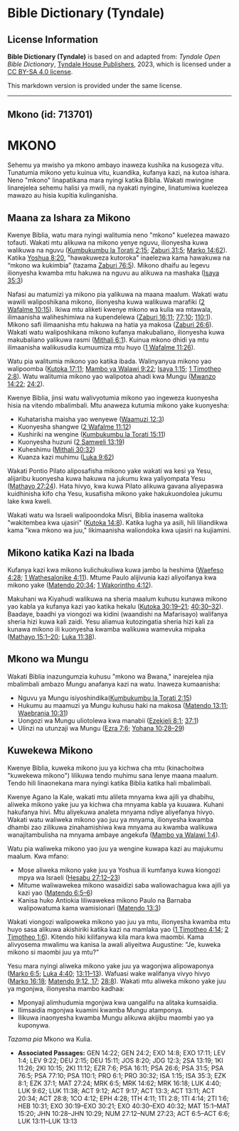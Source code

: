 # Bible Dictionary (Tyndale)

## License Information

**Bible Dictionary (Tyndale)** is based on and adapted from: _Tyndale Open Bible Dictionary_, [Tyndale House Publishers](https://tyndaleopenresources.com/), 2023, which is licensed under a [CC BY-SA 4.0 license](https://creativecommons.org/licenses/by-sa/4.0/legalcode.en).

This markdown version is provided under the same license.



--------------------------------

## Mkono (id: 713701)

MKONO
=====

Sehemu ya mwisho ya mkono ambayo inaweza kushika na kusogeza vitu. Tunatumia mikono yetu kuinua vitu, kuandika, kufanya kazi, na kutoa ishara. Neno "mkono" linapatikana mara nyingi katika Biblia. Wakati mwingine linarejelea sehemu halisi ya mwili, na nyakati nyingine, linatumiwa kuelezea mawazo au hisia kupitia kulinganisha.

Maana za Ishara za Mikono
-------------------------

Kwenye Biblia, watu mara nyingi walitumia neno "mkono" kuelezea mawazo tofauti. Wakati mtu alikuwa na mikono yenye nguvu, ilionyesha kuwa walikuwa na nguvu ([Kumbukumbu la Torati 2:15](https://ref.ly/Deut2:15); [Zaburi 31:5](https://ref.ly/Ps31:5); [Marko 14:62](https://ref.ly/Mark14:62)). Katika [Yoshua 8:20,](https://ref.ly/Josh8:20) "hawakuweza kutoroka" inaelezwa kama hawakuwa na “mkono wa kukimbia” (tazama [Zaburi 76:5](https://ref.ly/Ps76:5)). Mikono dhaifu au legevu ilionyesha kwamba mtu hakuwa na nguvu au alikuwa na mashaka ([Isaya 35:3](https://ref.ly/Isa35:3))

Nafasi au matumizi ya mikono pia yalikuwa na maana maalum. Wakati watu wawili waliposhikana mikono, ilionyesha kuwa walikuwa marafiki ([2 Wafalme 10:15](https://ref.ly/2Kgs10:15)). Ikiwa mtu aliketi kwenye mkono wa kulia wa mtawala, ilimaanisha waliheshimiwa na kupendelewa ([Zaburi 16:11](https://ref.ly/Ps16:11); [77:10](https://ref.ly/Ps77:10); [110:1](https://ref.ly/Ps110:1)). Mikono safi ilimaanisha mtu hakuwa na hatia ya makosa ([Zaburi 26:6](https://ref.ly/Ps26:6)). Wakati watu waliposhikana mikono kufanya makubaliano, ilionyesha kuwa makubaliano yalikuwa rasmi ([Mithali 6:1](https://ref.ly/Prov6:1)). Kuinua mkono dhidi ya mtu ilimaanisha walikusudia kumuumiza mtu huyo ([1 Wafalme 11:26](https://ref.ly/1Kgs11:26)).

Watu pia walitumia mikono yao katika ibada. Walinyanyua mikono yao walipoomba ([Kutoka 17:11](https://ref.ly/Exod17:11); [Mambo ya Walawi 9:22](https://ref.ly/Lev9:22); [Isaya 1:15](https://ref.ly/Isa1:15); [1 Timotheo 2:8](https://ref.ly/1Tim2:8)). Watu walitumia mikono yao walipotoa ahadi kwa Mungu ([Mwanzo 14:22](https://ref.ly/Gen14:22); [24:2](https://ref.ly/Gen24:2)).

Kwenye Biblia, jinsi watu walivyotumia mikono yao ingeweza kuonyesha hisia na vitendo mbalimbali. Mtu anaweza kutumia mikono yake kuonyesha:

* Kuhatarisha maisha yao wenyewe ([Waamuzi 12:3](https://ref.ly/Judg12:3))
* Kuonyesha shangwe ([2 Wafalme 11:12](https://ref.ly/2Kgs11:12))
* Kushiriki na wengine ([Kumbukumbu la Torati 15:11](https://ref.ly/Deut15:11))
* Kuonyesha huzuni ([2 Samweli 13:19](https://ref.ly/2Sam13:19))
* Kuheshimu ([Mithali 30:32](https://ref.ly/Prov30:32))
* Kuanza kazi muhimu ([Luka 9:62](https://ref.ly/Luke9:62))

Wakati Pontio Pilato aliposafisha mikono yake wakati wa kesi ya Yesu, alijaribu kuonyesha kuwa hakuwa na jukumu kwa yaliyompata Yesu ([Mathayo 27:24](https://ref.ly/Matt27:24)). Hata hivyo, kwa kuwa Pilato alikuwa gavana aliyepaswa kuidhinisha kifo cha Yesu, kusafisha mikono yake hakukuondolea jukumu lake kwa kweli.

Wakati watu wa Israeli walipoondoka Misri, Biblia inasema walitoka "wakitembea kwa ujasiri" ([Kutoka 14:8](https://ref.ly/Exod14:8)). Katika lugha ya asili, hili liliandikwa kama "kwa mkono wa juu," likimaanisha waliondoka kwa ujasiri na kujiamini.

Mikono katika Kazi na Ibada
---------------------------

Kufanya kazi kwa mikono kulichukuliwa kuwa jambo la heshima ([Waefeso 4:28](https://ref.ly/Eph4:28); [1 Wathesalonike 4:11](https://ref.ly/1Thess4:11)). Mtume Paulo alijivunia kazi aliyoifanya kwa mikono yake ([Matendo 20:34](https://ref.ly/Acts20:34); [1 Wakorintho 4:12](https://ref.ly/1Cor4:12)).

Makuhani wa Kiyahudi walikuwa na sheria maalum kuhusu kunawa mikono yao kabla ya kufanya kazi yao katika hekalu ([Kutoka 30:19–21](https://ref.ly/Exod30:19-Exod30:21); [40:30–32](https://ref.ly/Exod40:30-Exod40:32)). Baadaye, baadhi ya viongozi wa kidini (waandishi na Mafarisayo) walifanya sheria hizi kuwa kali zaidi. Yesu aliamua kutozingatia sheria hizi kali za kunawa mikono ili kuonyesha kwamba walikuwa wamevuka mipaka ([Mathayo 15:1–20](https://ref.ly/Matt15:1-Matt15:20); [Luka 11:38](https://ref.ly/Luke11:38)).

Mkono wa Mungu
--------------

Wakati Biblia inazungumzia kuhusu "mkono wa Bwana," inarejelea njia mbalimbali ambazo Mungu anafanya kazi na watu. Inaweza kumaanisha:

* Nguvu ya Mungu isiyoshindika([Kumbukumbu la Torati 2:15](https://ref.ly/Deut2:15))
* Hukumu au maamuzi ya Mungu kuhusu haki na makosa ([Matendo 13:11](https://ref.ly/Acts13:11); [Waebrania 10:31](https://ref.ly/Heb10:31))
* Uongozi wa Mungu uliotolewa kwa manabii ([Ezekieli 8:1](https://ref.ly/Ezek8:1); [37:1](https://ref.ly/Ezek37:1))
* Ulinzi na utunzaji wa Mungu ([Ezra 7:6](https://ref.ly/Ezra7:6); [Yohana 10:28–29](https://ref.ly/John10:28-John10:29))

Kuwekewa Mikono
---------------

Kwenye Biblia, kuweka mikono juu ya kichwa cha mtu (kinachoitwa "kuwekewa mikono") lilikuwa tendo muhimu sana lenye maana maalum. Tendo hili linaonekana mara nyingi katika Biblia katika hali mbalimbali.

Kwenye Agano la Kale, wakati mtu alileta mnyama kwa ajili ya dhabihu, aliweka mikono yake juu ya kichwa cha mnyama kabla ya kuuawa. Kuhani hakufanya hivi. Mtu aliyekuwa analeta mnyama ndiye aliyefanya hivyo. Wakati watu waliweka mikono yao juu ya mnyama, ilionyesha kwamba dhambi zao zilikuwa zinahamishiwa kwa mnyama au kwamba walikuwa wanajitambulisha na mnyama ambaye angekufa ([Mambo ya Walawi 1:4](https://ref.ly/Lev1:4)).

Watu pia waliweka mikono yao juu ya wengine kuwapa kazi au majukumu maalum. Kwa mfano:

* Mose aliweka mikono yake juu ya Yoshua ili kumfanya kuwa kiongozi mpya wa Israeli ([Hesabu 27:12–23](https://ref.ly/Num27:12-Num27:23))
* Mitume waliwawekea mikono wasaidizi saba waliowachagua kwa ajili ya kazi yao ([Matendo 6:5–6](https://ref.ly/Acts6:5-Acts6:6))
* Kanisa huko Antiokia liliwawekea mikono Paulo na Barnaba walipowatuma kama wamisionari ([Matendo 13:3](https://ref.ly/Acts13:3))

Wakati viongozi walipoweka mikono yao juu ya mtu, ilionyesha kwamba mtu huyo sasa alikuwa akishiriki katika kazi na mamlaka yao ([1 Timotheo 4:14](https://ref.ly/1Tim4:14); [2 Timotheo 1:6](https://ref.ly/2Tim1:6)). Kitendo hiki kilifanywa kila mara kwa maombi. Kama alivyosema mwalimu wa kanisa la awali aliyeitwa Augustine: "Je, kuweka mikono si maombi juu ya mtu?"

Yesu mara nyingi aliweka mikono yake juu ya wagonjwa alipowaponya ([Marko 6:5](https://ref.ly/Mark6:5); [Luka 4:40](https://ref.ly/Luke4:40); [13:11–13](https://ref.ly/Luke13:11-Luke13:13)). Wafuasi wake walifanya vivyo hivyo ([Marko 16:18](https://ref.ly/Mark16:18); [Matendo 9:12, 17](https://ref.ly/Acts9:12,Acts9:17); [28:8](https://ref.ly/Acts28:8)). Wakati mtu aliweka mikono yake juu ya mgonjwa, ilionyesha mambo kadhaa:

* Mponyaji alimhudumia mgonjwa kwa uangalifu na alitaka kumsaidia.
* Ilimsaidia mgonjwa kuamini kwamba Mungu atamponya.
* Ilikuwa inaonyesha kwamba Mungu alikuwa akijibu maombi yao ya kuponywa.

*Tazama pia* Mkono wa Kulia.

* **Associated Passages:** GEN 14:22; GEN 24:2; EXO 14:8; EXO 17:11; LEV 1:4; LEV 9:22; DEU 2:15; DEU 15:11; JOS 8:20; JDG 12:3; 2SA 13:19; 1KI 11:26; 2KI 10:15; 2KI 11:12; EZR 7:6; PSA 16:11; PSA 26:6; PSA 31:5; PSA 76:5; PSA 77:10; PSA 110:1; PRO 6:1; PRO 30:32; ISA 1:15; ISA 35:3; EZK 8:1; EZK 37:1; MAT 27:24; MRK 6:5; MRK 14:62; MRK 16:18; LUK 4:40; LUK 9:62; LUK 11:38; ACT 9:12; ACT 9:17; ACT 13:3; ACT 13:11; ACT 20:34; ACT 28:8; 1CO 4:12; EPH 4:28; 1TH 4:11; 1TI 2:8; 1TI 4:14; 2TI 1:6; HEB 10:31; EXO 30:19–EXO 30:21; EXO 40:30–EXO 40:32; MAT 15:1–MAT 15:20; JHN 10:28–JHN 10:29; NUM 27:12–NUM 27:23; ACT 6:5–ACT 6:6; LUK 13:11–LUK 13:13


